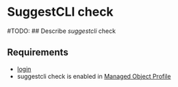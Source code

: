 # SuggestCLI check

#TODO: ## Describe *suggestcli* check

## Requirements

* [login](../../../dev/scripts/login.md)
* suggestcli check is enabled in [Managed Object Profile](../../../reference/concepts/managed-object-profile/index.md)

